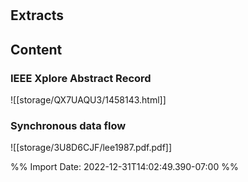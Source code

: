 # [](zotero://select/library/items/VYGWXBM8)
## Extracts
## Content

### IEEE Xplore Abstract Record
![[storage/QX7UAQU3/1458143.html]]

### Synchronous data flow
![[storage/3U8D6CJF/lee1987.pdf.pdf]]


%% Import Date: 2022-12-31T14:02:49.390-07:00 %%
